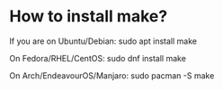 # How to install make?

If you are on Ubuntu/Debian:
sudo apt install make

On Fedora/RHEL/CentOS:
sudo dnf install make

On Arch/EndeavourOS/Manjaro:
sudo pacman -S make
